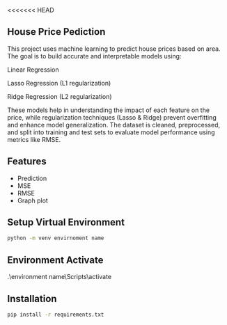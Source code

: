<<<<<<< HEAD
## House Price Pediction 

This project uses machine learning to predict house prices based on area. The goal is to build accurate and interpretable models using:

Linear Regression

Lasso Regression (L1 regularization)

Ridge Regression (L2 regularization)

These models help in understanding the impact of each feature on the price, while regularization techniques (Lasso & Ridge) prevent overfitting and enhance model generalization. The dataset is cleaned, preprocessed, and split into training and test sets to evaluate model performance using metrics like RMSE.


## Features
- Prediction
- MSE
- RMSE
- Graph plot

## Setup  Virtual Environment
```bash
python -m venv envirnoment name
```
## Environment Activate
.\environment name\Scripts\activate


## Installation
```bash
pip install -r requirements.txt
